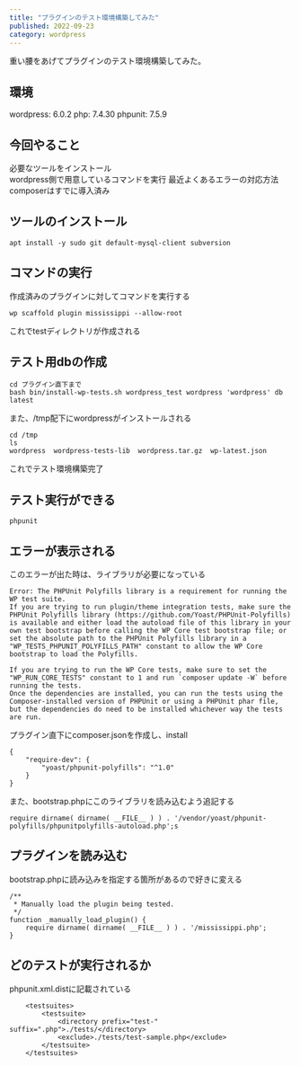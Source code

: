 ```yaml
---
title: "プラグインのテスト環境構築してみた"
published: 2022-09-23
category: wordpress
---
```


重い腰をあげてプラグインのテスト環境構築してみた。

## 環境
wordpress: 6.0.2
php: 7.4.30
phpunit: 7.5.9

## 今回やること
必要なツールをインストール  
wordpress側で用意しているコマンドを実行 
最近よくあるエラーの対応方法 
composerはすでに導入済み

## ツールのインストール

```
apt install -y sudo git default-mysql-client subversion
```

## コマンドの実行
作成済みのプラグインに対してコマンドを実行する

```
wp scaffold plugin mississippi --allow-root
```

これでtestディレクトリが作成される

## テスト用dbの作成

```
cd プラグイン直下まで
bash bin/install-wp-tests.sh wordpress_test wordpress 'wordpress' db latest
```

また、/tmp配下にwordpressがインストールされる

```
cd /tmp
ls 
wordpress  wordpress-tests-lib  wordpress.tar.gz  wp-latest.json
```

これでテスト環境構築完了

## テスト実行ができる

```
phpunit
```

## エラーが表示される
このエラーが出た時は、ライブラリが必要になっている

```
Error: The PHPUnit Polyfills library is a requirement for running the WP test suite.
If you are trying to run plugin/theme integration tests, make sure the PHPUnit Polyfills library (https://github.com/Yoast/PHPUnit-Polyfills) is available and either load the autoload file of this library in your own test bootstrap before calling the WP Core test bootstrap file; or set the absolute path to the PHPUnit Polyfills library in a "WP_TESTS_PHPUNIT_POLYFILLS_PATH" constant to allow the WP Core bootstrap to load the Polyfills.

If you are trying to run the WP Core tests, make sure to set the "WP_RUN_CORE_TESTS" constant to 1 and run `composer update -W` before running the tests.
Once the dependencies are installed, you can run the tests using the Composer-installed version of PHPUnit or using a PHPUnit phar file, but the dependencies do need to be installed whichever way the tests are run.
```

プラグイン直下にcomposer.jsonを作成し、install
```
{
	"require-dev": {
		"yoast/phpunit-polyfills": "^1.0"
	}
}
```

また、bootstrap.phpにこのライブラリを読み込むよう追記する

```
require dirname( dirname( __FILE__ ) ) . '/vendor/yoast/phpunit-polyfills/phpunitpolyfills-autoload.php';s
```

## プラグインを読み込む

bootstrap.phpに読み込みを指定する箇所があるので好きに変える

```
/**
 * Manually load the plugin being tested.
 */
function _manually_load_plugin() {
	require dirname( dirname( __FILE__ ) ) . '/mississippi.php';
}
```

## どのテストが実行されるか

phpunit.xml.distに記載されている

```
	<testsuites>
		<testsuite>
			<directory prefix="test-" suffix=".php">./tests/</directory>
			<exclude>./tests/test-sample.php</exclude>
		</testsuite>
	</testsuites>
```